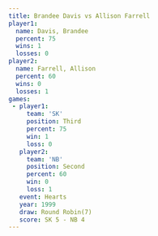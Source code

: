 ```yaml
---
title: Brandee Davis vs Allison Farrell
player1:                
  name: Davis, Brandee  
  percent: 75           
  wins: 1               
  losses: 0             
player2:                
  name: Farrell, Allison
  percent: 60           
  wins: 0               
  losses: 1             
games:
 - player1:         
     team: 'SK'     
     position: Third
     percent: 75    
     win: 1         
     loss: 0        
   player2:          
     team: 'NB'      
     position: Second
     percent: 60     
     win: 0          
     loss: 1         
   event: Hearts       
   year: 1999          
   draw: Round Robin(7)
   score: SK 5 - NB 4  
---
```

